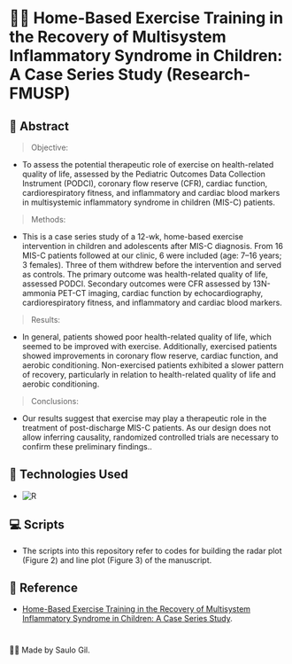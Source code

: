 # 🏋️‍♂️ Home-Based Exercise Training in the Recovery of Multisystem Inflammatory Syndrome in Children: A Case Series Study (Research-FMUSP)


## 📒 Abstract
> Objective:
- To assess the potential therapeutic role of exercise on health-related quality of life, assessed by the Pediatric Outcomes Data Collection Instrument (PODCI), coronary flow reserve (CFR), cardiac function, cardiorespiratory fitness, and inflammatory and cardiac blood markers in multisystemic inflammatory syndrome in children (MIS-C) patients.

> Methods:
- This is a case series study of a 12-wk, home-based exercise intervention in children and adolescents after MIS-C diagnosis. From 16 MIS-C patients followed at our clinic, 6 were included (age: 7–16 years; 3 females). Three of them withdrew before the intervention and served as controls. The primary outcome was health-related quality of life, assessed PODCI. Secondary outcomes were CFR assessed by 13N-ammonia PET-CT imaging, cardiac function by echocardiography, cardiorespiratory fitness, and inflammatory and cardiac blood markers.

> Results: 
- In general, patients showed poor health-related quality of life, which seemed to be improved with exercise. Additionally, exercised patients showed improvements in coronary flow reserve, cardiac function, and aerobic conditioning. Non-exercised patients exhibited a slower pattern of recovery, particularly in relation to health-related quality of life and aerobic conditioning. 

> Conclusions:
- Our results suggest that exercise may play a therapeutic role in the treatment of post-discharge MIS-C patients. As our design does not allow inferring causality, randomized controlled trials are necessary to confirm these preliminary findings..

## 🤖 Technologies Used
- ![R](https://img.shields.io/badge/R-gray?style=flat&logo=r&logoColor=white)


## 💻 Scripts

 - The scripts into this repository refer to codes for building the radar plot (Figure 2) and line plot (Figure 3) of the manuscript.

## 📑 Reference
- [Home-Based Exercise Training in the Recovery of Multisystem Inflammatory Syndrome in Children: A Case Series Study](https://www.mdpi.com/2227-9067/10/5/889).

#

👨‍💻 Made by Saulo Gil.